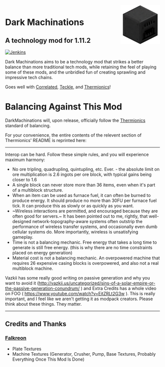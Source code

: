 <img src="src/main/resources/logo.png" height=128 width=128 align="right">

# Dark Machinations
## A technology mod for 1.11.2

[![Jenkins](https://img.shields.io/jenkins/s/https/ci.elytradev.com/job/elytra/job/DarkMachinations/job/master.svg)](https://ci.elytradev.com/job/elytra/job/DarkMachinations/job/master/)

Dark Machinations aims to be a technology mod that strikes a better balance than more traditional tech mods, while retaining the feel of playing some of these mods, and the unbridled fun of creating sprawling and impressive tech chains.

Goes well with [Correlated](https://github.com/elytra/Correlated), [Teckle](https://github.com/elytra/Teckle), and [Thermionics](https://github.com/elytra/Thermionics)!

# Balancing Against This Mod

DarkMachinations will, upon release, officially follow the [Thermionics](https://github.com/elytra/Thermionics) standard of balancing.

For your convenience, the entire contents of the relevent section of Thermionics' README is reprinted here:

------------------------

Interop can be hard. Follow these simple rules, and you will experience maximum harmony:

* No ore tripling, quadrupling, quintupling, etc. Ever. - the absolute limit on ore multiplication
is 2.6 ingots per ore block, with typical gains being closer to 1.6
* A single block can never store more than 36 items, even when it's part of a multiblock
structure.
* When an item can be used as furnace fuel, it can often be burned to produce energy. It
should produce no more than 30FU per furnace fuel tick. It can produce this as slowly or
as quickly as you want.
* ~Wireless interactions are permitted, and encouraged because they are often good for servers.~
It has been pointed out to me, rightly, that well-designed network-topography-aware
systems often outstrip the performance of wireless transfer systems, and occasionally
even dumb cellular systems do. More importantly, wireless is unsatisfying gameplay.
* Time is not a balancing mechanic. Free energy that takes a long time to generate is still free
energy. (this is why there are no time constraints placed on energy generation)
* Material cost is not a balancing mechanic. An overpowered machine that requires 26 expensive
casing blocks is overpowered, and also not a real multiblock machine.


Vazkii has some really good writing on passive generation and why you want to avoid it
(http://vazkii.us/uncategorized/sins-of-a-solar-empire-or-the-passive-generation-conundrum/ )
and Extra Credits has a whole video on FOO ( https://www.youtube.com/watch?v=EitZRLt2G3w ).
This is really important, and I feel like we aren't getting it as modpack creators. Please think
about these things. They matter.

------------------

## Credits and Thanks

### [Falkreon](https://github.com/Falkreon)
* Plate Textures
* Machine Textures (Generator, Crusher, Pump, Base Textures, Probably Everything Once This Mod Is Done)


